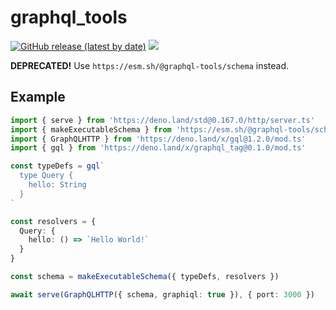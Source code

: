 # graphql_tools

[![GitHub release (latest by date)][releases]][releases-page] [![][docs-badge]][docs]

**DEPRECATED!** Use `https://esm.sh/@graphql-tools/schema` instead.

## Example

```ts
import { serve } from 'https://deno.land/std@0.167.0/http/server.ts'
import { makeExecutableSchema } from 'https://esm.sh/@graphql-tools/schema'
import { GraphQLHTTP } from 'https://deno.land/x/gql@1.2.0/mod.ts'
import { gql } from 'https://deno.land/x/graphql_tag@0.1.0/mod.ts'

const typeDefs = gql`
  type Query {
    hello: String
  }
`

const resolvers = {
  Query: {
    hello: () => `Hello World!`
  }
}

const schema = makeExecutableSchema({ typeDefs, resolvers })

await serve(GraphQLHTTP({ schema, graphiql: true }), { port: 3000 })
```

[releases]: https://img.shields.io/github/v/release/deno-libs/graphql_tools?style=flat-square
[docs-badge]: https://img.shields.io/github/v/release/deno-libs/graphql_tools?color=yellow&label=Documentation&logo=deno&style=flat-square
[docs]: https://doc.deno.land/https/deno.land/x/graphql_tools/mod.ts
[releases-page]: https://github.com/deno-libs/graphql_tools/releases
